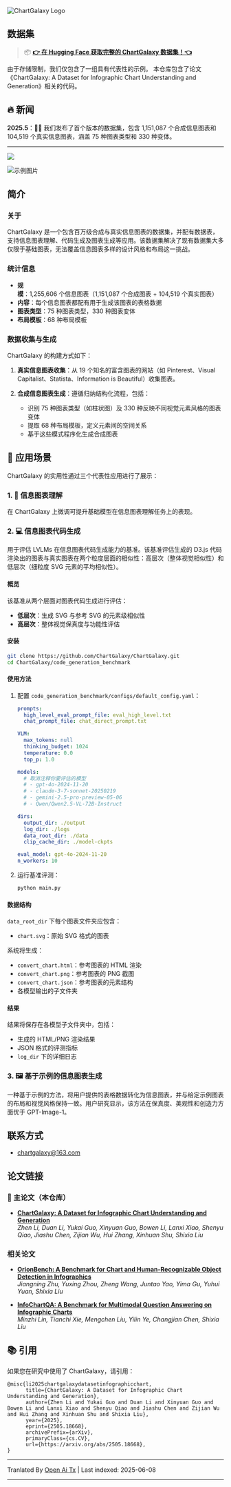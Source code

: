 ![ChartGalaxy Logo](https://raw.githubusercontent.com/ChartGalaxy/ChartGalaxy/refs/heads/main/title.png)

## 数据集
> 📦 **[👉 在 Hugging Face 获取完整的 ChartGalaxy 数据集！👈](https://huggingface.co/datasets/ChartGalaxy/ChartGalaxy)**

由于存储限制，我们仅包含了一组具有代表性的示例。
本仓库包含了论文《ChartGalaxy: A Dataset for Infographic Chart Understanding and Generation》相关的代码。

## 🔥 新闻
**2025.5**：🎉🎉 我们发布了首个版本的数据集，包含 1,151,087 个合成信息图表和 104,519 个真实信息图表，涵盖 75 种图表类型和 330 种变体。

-------------------

<img src="https://raw.githubusercontent.com/ChartGalaxy/ChartGalaxy/refs/heads/main/teaser.png" style="border:none;box-shadow:none;">

![示例图片](https://raw.githubusercontent.com/ChartGalaxy/ChartGalaxy/refs/heads/main/examples.png)

<!-- ## 🔔 新闻 -->

## 简介

### 关于

ChartGalaxy 是一个包含百万级合成与真实信息图表的数据集，并配有数据表，支持信息图表理解、代码生成及图表生成等应用。该数据集解决了现有数据集大多仅限于基础图表，无法覆盖信息图表多样的设计风格和布局这一挑战。

### 统计信息

- **规模**：1,255,606 个信息图表（1,151,087 个合成图表 + 104,519 个真实图表）
- **内容**：每个信息图表都配有用于生成该图表的表格数据
- **图表类型**：75 种图表类型，330 种图表变体
- **布局模板**：68 种布局模板

### 数据收集与生成

ChartGalaxy 的构建方式如下：

1. **真实信息图表收集**：从 19 个知名的富含图表的网站（如 Pinterest、Visual Capitalist、Statista、Information is Beautiful）收集图表。

2. **合成信息图表生成**：遵循归纳结构化流程，包括：
   - 识别 75 种图表类型（如柱状图）及 330 种反映不同视觉元素风格的图表变体
   - 提取 68 种布局模板，定义元素间的空间关系
   - 基于这些模式程序化生成合成图表

## 🎯 应用场景

ChartGalaxy 的实用性通过三个代表性应用进行了展示：

### 1. 🧠 信息图表理解

在 ChartGalaxy 上微调可提升基础模型在信息图表理解任务上的表现。

### 2. 💻 信息图表代码生成

用于评估 LVLMs 在信息图表代码生成能力的基准。该基准评估生成的 D3.js 代码渲染出的图表与真实图表在两个粒度层面的相似性：高层次（整体视觉相似性）和低层次（细粒度 SVG 元素的平均相似性）。

#### 概览

该基准从两个层面对图表代码生成进行评估：
- **低层次**：生成 SVG 与参考 SVG 的元素级相似性
- **高层次**：整体视觉保真度与功能性评估

#### 安装

```bash
git clone https://github.com/ChartGalaxy/ChartGalaxy.git
cd ChartGalaxy/code_generation_benchmark
```

#### 使用方法

1. 配置 `code_generation_benchmark/configs/default_config.yaml`：
   ```yaml
   prompts:
     high_level_eval_prompt_file: eval_high_level.txt
     chat_prompt_file: chat_direct_prompt.txt

   VLM:
     max_tokens: null
     thinking_budget: 1024
     temperature: 0.0
     top_p: 1.0

   models:
     # 取消注释你要评估的模型
     # - gpt-4o-2024-11-20
     # - claude-3-7-sonnet-20250219
     # - gemini-2.5-pro-preview-05-06
     # - Qwen/Qwen2.5-VL-72B-Instruct

   dirs:
     output_dir: ./output
     log_dir: ./logs
     data_root_dir: ./data
     clip_cache_dir: ./model-ckpts

   eval_model: gpt-4o-2024-11-20
   n_workers: 10
   ```

2. 运行基准评测：
   ```bash
   python main.py
   ```

#### 数据结构

`data_root_dir` 下每个图表文件夹应包含：
- `chart.svg`：原始 SVG 格式的图表

系统将生成：
- `convert_chart.html`：参考图表的 HTML 渲染
- `convert_chart.png`：参考图表的 PNG 截图
- `convert_chart.json`：参考图表的元素结构
- 各模型输出的子文件夹

#### 结果

结果将保存在各模型子文件夹中，包括：
- 生成的 HTML/PNG 渲染结果
- JSON 格式的评测指标
- `log_dir` 下的详细日志
  

### 3. 🖼️ 基于示例的信息图表生成

一种基于示例的方法，将用户提供的表格数据转化为信息图表，并与给定示例图表的布局和视觉风格保持一致。用户研究显示，该方法在保真度、美观性和创造力方面优于 GPT-Image-1。


## 联系方式
- chartgalaxy@163.com

## 论文链接

### 📌 主论文（本仓库）

- **[ChartGalaxy: A Dataset for Infographic Chart Understanding and Generation](https://arxiv.org/abs/2505.18668)**  
  _Zhen Li, Duan Li, Yukai Guo, Xinyuan Guo, Bowen Li, Lanxi Xiao, Shenyu Qiao, Jiashu Chen, Zijian Wu, Hui Zhang, Xinhuan Shu, Shixia Liu_  

### 相关论文

- **[OrionBench: A Benchmark for Chart and Human-Recognizable Object Detection in Infographics](https://arxiv.org/abs/2505.17473)**  
  _Jiangning Zhu, Yuxing Zhou, Zheng Wang, Juntao Yao, Yima Gu, Yuhui Yuan, Shixia Liu_  

- **[InfoChartQA: A Benchmark for Multimodal Question Answering on Infographic Charts](https://arxiv.org/abs/2505.19028)**  
  _Minzhi Lin, Tianchi Xie, Mengchen Liu, Yilin Ye, Changjian Chen, Shixia Liu_  

## 📚 引用
如果您在研究中使用了 ChartGalaxy，请引用：
```
@misc{li2025chartgalaxydatasetinfographicchart,
      title={ChartGalaxy: A Dataset for Infographic Chart Understanding and Generation}, 
      author={Zhen Li and Yukai Guo and Duan Li and Xinyuan Guo and Bowen Li and Lanxi Xiao and Shenyu Qiao and Jiashu Chen and Zijian Wu and Hui Zhang and Xinhuan Shu and Shixia Liu},
      year={2025},
      eprint={2505.18668},
      archivePrefix={arXiv},
      primaryClass={cs.CV},
      url={https://arxiv.org/abs/2505.18668}, 
}
```

---

Tranlated By [Open Ai Tx](https://github.com/OpenAiTx/OpenAiTx) | Last indexed: 2025-06-08

---